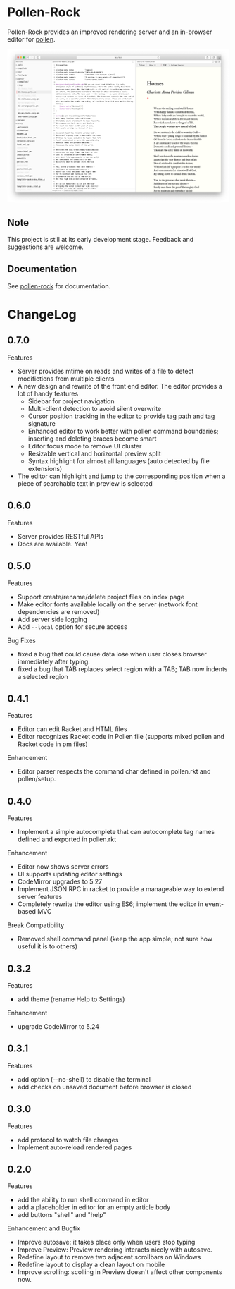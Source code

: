 # Pollen-Rock

Pollen-Rock provides an improved rendering server and an in-browser editor for
[pollen](http://docs.racket-lang.org/pollen/).

![pollen-rock editor](./pollen-rock/scribblings/images/side-by-side.png?raw=true "pollen-rockk editor")


## Note

This project is still at its early development stage. Feedback and
suggestions are welcome.

## Documentation

See [pollen-rock](https://docs.racket-lang.org/pollen-rock/) for documentation.


# ChangeLog
## 0.7.0
Features
 - Server provides mtime on reads and writes of a file to detect modifictions from multiple clients
 - A new design and rewrite of the front end editor. The editor provides a lot of handy features
   - Sidebar for project navigation
   - Multi-client detection to avoid silent overwrite
   - Cursor position tracking in the editor to provide tag path and tag signature
   - Enhanced editor to work better with pollen command boundaries; inserting and deleting braces become smart
   - Editor focus mode to remove UI cluster
   - Resizable vertical and horizontal preview split
   - Syntax highlight for almost all languages (auto detected by file extensions)
 - The editor can highlight and jump to the corresponding position when a piece of searchable text in preview is selected

## 0.6.0
Features
 - Server provides RESTful APIs
 - Docs are available. Yea!

## 0.5.0
Features
 - Support create/rename/delete project files on index page
 - Make editor fonts available locally on the server (network font dependencies are removed)
 - Add server side logging
 - Add `--local` option for secure access

Bug Fixes
 - fixed a bug that could cause data lose when user closes browser immediately after typing.
 - fixed a bug that TAB replaces select region with a TAB; TAB now indents a selected region

## 0.4.1
Features

 - Editor can edit Racket and HTML files
 - Editor recognizes Racket code in Pollen file (supports mixed pollen and Racket code in pm files)

Enhancement

 - Editor parser respects the command char defined in pollen.rkt and pollen/setup.


## 0.4.0
Features

 - Implement a simple autocomplete that can autocomplete tag names defined and exported in pollen.rkt

Enhancement

 - Editor now shows server errors
 - UI supports updating editor settings
 - CodeMirror upgrades to 5.27
 - Implement JSON RPC in racket to provide a manageable way to extend server features
 - Completely rewrite the editor using ES6; implement the editor in event-based MVC

Break Compatibility

 - Removed shell command panel (keep the app simple; not sure how useful it is to others)

## 0.3.2

Features

 - add theme (rename Help to Settings)

Enhancement

 - upgrade CodeMirror to 5.24

## 0.3.1

Features

 - add option (--no-shell) to disable the terminal
 - add checks on unsaved document before browser is closed

## 0.3.0

Features

 - add protocol to watch file changes
 - Implement auto-reload rendered pages

## 0.2.0

Features

- add the ability to run shell command in editor
- add a placeholder in editor for an empty article body
- add buttons "shell" and "help"

Enhancement and Bugfix

- Improve autosave: it takes place only when users stop typing
- Improve Preview: Preview rendering interacts nicely with autosave.
- Redefine layout to remove two adjacent scrollbars on Windows
- Redefine layout to display a clean layout on mobile
- Improve scrolling: scolling in Preview doesn't affect other
  components now.
